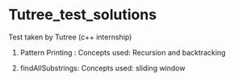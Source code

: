 # Tutree_test_solutions
Test taken by Tutree (c++ internship) 

1. Pattern Printing :
Concepts used: Recursion and backtracking

2. findAllSubstrings:
Concepts used: sliding window
